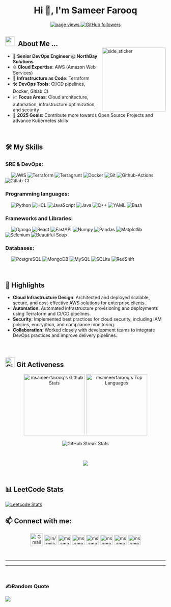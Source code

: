 <h1 align="center">Hi 👋, I'm Sameer Farooq</h1>
<p align="center">
    <a href="https://github.com/msameerfarooq">
        <img src="https://komarev.com/ghpvc/?username=msameerfarooq&style=flat-square&color=blue" alt="page views" />
    </a>
    <a href="https://github.com/msameerfarooq">
        <img alt="GitHub followers" src="https://img.shields.io/github/followers/msameerfarooq?style=flat-square&color=green&logo=github">
    </a>
</p>

<img 
  src="https://media.giphy.com/media/TEnXkcsHrP4YedChhA/giphy.gif"
  alt="side_sticker"
  align="right"
  width=200px
  height=200px
  style="margin-top: 50px;"
/>

<h2>
  <img src="https://media.giphy.com/media/iY8CRBdQXODJSCERIr/giphy.gif" width="30px">&nbsp;
  About Me ...
</h2>

- 🏢 **Senior DevOps Engineer** @ **NorthBay Solutions**
- 🌐 **Cloud Expertise**: AWS (Amazon Web Services)
- 🔧 **Infrastructure as Code**: Terraform
- 🛠️ **DevOps Tools**: CI/CD pipelines, Docker, Gitlab CI
- 📈 **Focus Areas**: Cloud architecture, automation, infrastructure optimization, and security
- 🥅 **2025 Goals**: Contribute more towards Open Source Projects and advance Kubernetes skills

&emsp;
<h2>
 🛠️ My Skills
</h2>

### SRE & DevOps:
&emsp;
![AWS](https://img.shields.io/badge/-AWS-000?&logo=Amazon-AWS)
![Terraform](https://img.shields.io/badge/-Terraform-000?&logo=Terraform)
![Terragrunt](https://img.shields.io/badge/-Terragrunt-000?&logo=Terragrunt)
![Docker](https://img.shields.io/badge/-Docker-000?&logo=Docker)
![Git](https://img.shields.io/badge/-Git-000?&logo=Git)
![Github-Actions](https://img.shields.io/badge/-GithubActions-000?&logo=GitHub-Actions)
![Gitlab-CI](https://img.shields.io/badge/-Gitlab%20CI-000?&logo=Gitlab-CI)


### Programming languages:
&emsp;
![Python](https://img.shields.io/badge/-Python-000?&logo=Python)
![HCL](https://img.shields.io/badge/-HCL-000?&logo=HCL)
![JavaScript](https://img.shields.io/badge/-JavaScript-000?&logo=JavaScript)
![Java](https://img.shields.io/badge/-Java-000?&logo=Java&logoColor=007ACC)
![C++](https://img.shields.io/badge/-C%2B%2B-000?&logo=C%2B%2B)
![YAML](https://img.shields.io/badge/-YAML-000?&logo=YAML)
![Bash](https://img.shields.io/badge/-Bash-000?&logo=GNU-Bash)

### Frameworks and Libraries:
&emsp;
![Django](https://img.shields.io/badge/-Django-000?&logo=Django)
![React](https://img.shields.io/badge/-React-000?&logo=React)
![FastAPI](https://img.shields.io/badge/-FastAPI-000?&logo=FastAPI)
![Numpy](https://img.shields.io/badge/-Numpy-000?&logo=Numpy)
![Pandas](https://img.shields.io/badge/-Pandas-000?&logo=Pandas)
![Matplotlib](https://img.shields.io/badge/-Matplotlib-000?&logo=Matplotlib)
![Selenium](https://img.shields.io/badge/-Selenium-000?&logo=Selenium)
![Beautiful Soup](https://img.shields.io/badge/-Beautiful%20Soup-000?&logo=BeautifulSoup)

### Databases:
&emsp;
![PostgreSQL](https://img.shields.io/badge/-PostgreSQL-000?&logo=PostgreSQL)
![MongoDB](https://img.shields.io/badge/-MongoDB-000?&logo=MongoDB)
![MySQL](https://img.shields.io/badge/-MySQL-000?&logo=MySQL)
![SQLite](https://img.shields.io/badge/-SQLite-000?&logo=SQLite)
![RedShift](https://img.shields.io/badge/-RedShift-000?&logo=Redshift)

&emsp;
<h2>
  🌟 Highlights
</h2>

- **Cloud Infrastructure Design**: Architected and deployed scalable, secure, and cost-effective AWS solutions for enterprise clients.
- **Automation**: Automated infrastructure provisioning and deployments using Terraform and CI/CD pipelines.
- **Security**: Implemented best practices for cloud security, including IAM policies, encryption, and compliance monitoring.
- **Collaboration**: Worked closely with development teams to integrate DevOps practices and improve delivery pipelines.

&emsp;
<div align="left">
  <h2>
    <img src="https://media.giphy.com/media/W5eoZHPpUx9sapR0eu/giphy.gif" width="30px" alt="Git"/>
    Git Activeness
  </h2>
</div>

<p align="center">
  <img alt="msameerfarooq's Github Stats" src="https://github-readme-stats.vercel.app/api/?username=msameerfarooq&show_icons=true&include_all_commits=true&count_private=true&theme=react&hide_border=true&bg_color=1F222E&title_color=F85D7F&icon_color=F8D866" height="192px"/>
  <img alt="msameerfarooq's Top Languages" src="https://github-readme-stats.vercel.app/api/top-langs/?username=msameerfarooq&langs_count=8&layout=compact&theme=react&hide_border=true&bg_color=1F222E&title_color=F85D7F&icon_color=F8D866" height="192px"/>
</p>

<p align="center">
    <img align="center" src="https://github-readme-streak-stats.herokuapp.com/?user=msameerfarooq&layout=compact&theme=react&hide_border=true&bg_color=1F222E&title_color=F85D7F&icon_color=F8D866" alt="GitHub Streak Stats"/>
</p>


<br>
<!-- &emsp;
<div align="left">
  <h2>
    <img src="https://media.giphy.com/media/QaMcXSekUWx7aogAUr/giphy.gif" width="30" />
    Git profile Trophies
  </h2>
</div> -->

<p align="center">
  <img src="https://github-profile-trophy.vercel.app/?username=msameerfarooq&theme=juicyfresh&no-bg=true&title=MultiLanguage,ReStars,Commit,Followers,Repo,PR,Experience,Stars" />
</p>

&emsp;


<h2>
 📊 LeetCode Stats
</h2>

[![Leetcode Stats](https://leetcard.jacoblin.cool/msameerfarooq)](https://leetcode.com/msameerfarooq)



<h2 align="left">📫 Connect with me:</h2>

<p align="center">
    <a href="mailto:me.sameer.farooq@gmail.com" target="_blank"><img align="center" src="https://img.icons8.com/color/48/000000/gmail-new.png" height="40" width="40" alt="Gmail"/></a>
    <a href="https://linkedin.com/in/msameerfarooq" target="_blank"><img align="center" src="https://raw.githubusercontent.com/rahuldkjain/github-profile-readme-generator/master/src/images/icons/Social/linked-in-alt.svg" alt="in/msameerfarooq" height="30" width="40" /></a>
    <a href="https://www.leetcode.com/msameerfarooq" target="_blank" rel="noopener"><img align="center" src="https://raw.githubusercontent.com/rahuldkjain/github-profile-readme-generator/master/src/images/icons/Social/leet-code.svg" alt="msameerfarooq" height="30" width="40" /></a>
    <a href="https://www.hackerrank.com/msameerfarooq" target="_blank"><img align="center" src="https://raw.githubusercontent.com/rahuldkjain/github-profile-readme-generator/master/src/images/icons/Social/hackerrank.svg" alt="msameerfarooq" height="30" width="40" /></a>
    <a href="https://dev.to/msameerfarooq" target="_blank"><img align="center" src="https://raw.githubusercontent.com/rahuldkjain/github-profile-readme-generator/master/src/images/icons/Social/devto.svg" alt="msameerfarooq" height="30" width="40" /></a>
    <a href="https://instagram.com/msameerfarooq" target="_blank" rel="noreferrer"><img align="center" src="https://raw.githubusercontent.com/rahuldkjain/github-profile-readme-generator/master/src/images/icons/Social/instagram.svg" alt="msameerfarooq" height="30" width="40" /></a>
    <a href="https://twitter.com/msameerfarooq" target="_blank"><img align="center" src="https://raw.githubusercontent.com/rahuldkjain/github-profile-readme-generator/master/src/images/icons/Social/twitter.svg" alt="msameerfarooq" height="30" width="40" /></a>
    <a href="https://fb.com/msameerfarooq" target="_blank"><img align="center" src="https://raw.githubusercontent.com/rahuldkjain/github-profile-readme-generator/master/src/images/icons/Social/facebook.svg" alt="msameerfarooq" height="30" width="40" /></a>
</p>
<br>

---
---

<br>

### ✍️Random Quote
![](https://quotes-github-readme.vercel.app/api?type=horizontal&theme=merko)
